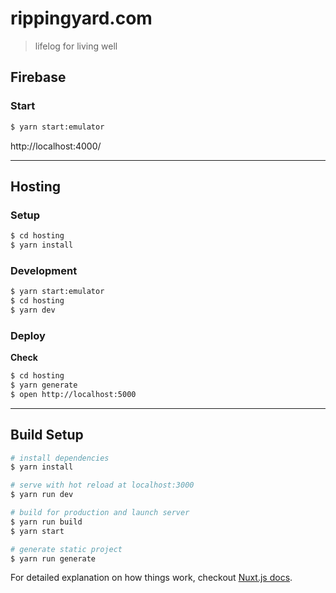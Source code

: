 # rippingyard.com

> lifelog for living well

## Firebase

### Start

```sh
$ yarn start:emulator
```

http://localhost:4000/

---

## Hosting

### Setup

```sh
$ cd hosting
$ yarn install
```

### Development

```sh
$ yarn start:emulator
$ cd hosting
$ yarn dev
```

### Deploy

**Check**

```sh
$ cd hosting
$ yarn generate
$ open http://localhost:5000
```


---

## Build Setup

``` bash
# install dependencies
$ yarn install

# serve with hot reload at localhost:3000
$ yarn run dev

# build for production and launch server
$ yarn run build
$ yarn start

# generate static project
$ yarn run generate
```

For detailed explanation on how things work, checkout [Nuxt.js docs](https://nuxtjs.org).
